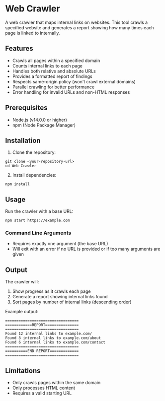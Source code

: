 # Web Crawler

A web crawler that maps internal links on websites. This tool crawls a specified website and generates a report showing how many times each page is linked to internally.

## Features

- Crawls all pages within a specified domain
- Counts internal links to each page
- Handles both relative and absolute URLs
- Provides a formatted report of findings
- Respects same-origin policy (won't crawl external domains)
- Parallel crawling for better performance
- Error handling for invalid URLs and non-HTML responses

## Prerequisites

- Node.js (v14.0.0 or higher)
- npm (Node Package Manager)

## Installation

1. Clone the repository:
```
git clone <your-repository-url>
cd Web-Crawler
```

2. Install dependencies:
```
npm install
```

## Usage

Run the crawler with a base URL:
```
npm start https://example.com
```

### Command Line Arguments

- Requires exactly one argument (the base URL)
- Will exit with an error if no URL is provided or if too many arguments are given

## Output

The crawler will:
1. Show progress as it crawls each page
2. Generate a report showing internal links found
3. Sort pages by number of internal links (descending order)

Example output:
```
=================================
============REPORT===============
=================================
Found 12 internal links to example.com/
Found 8 internal links to example.com/about
Found 6 internal links to example.com/contact
=================================
==========END REPORT=============
=================================
```
## Limitations

- Only crawls pages within the same domain
- Only processes HTML content
- Requires a valid starting URL
